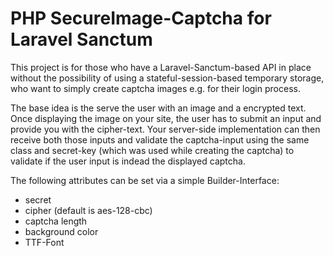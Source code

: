 # PHP SecureImage-Captcha for Laravel Sanctum

This project is for those who have a Laravel-Sanctum-based API in place without the possibility of using a stateful-session-based temporary storage, who want to simply create captcha images e.g. for their login process.

The base idea is the serve the user with an image and a encrypted text. Once displaying the image on your site, the user has to submit an input and provide you with the cipher-text. Your server-side implementation can then receive both those inputs and validate the captcha-input using the same class and secret-key (which was used while creating the captcha) to validate if the user input is indead the displayed captcha.

The following attributes can be set via a simple Builder-Interface:
- secret
- cipher (default is aes-128-cbc)
- captcha length
- background color
- TTF-Font

